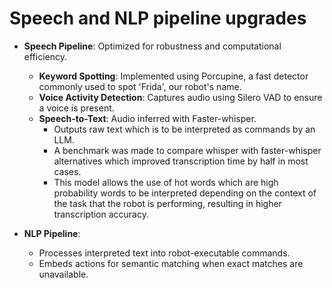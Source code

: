 # Speech and NLP pipeline upgrades
- **Speech Pipeline**: Optimized for robustness and computational efficiency.
    - **Keyword Spotting**: Implemented using Porcupine, a fast detector commonly used to spot 'Frida', our robot's name.
    - **Voice Activity Detection**: Captures audio using Silero VAD to ensure a voice is present.
    - **Speech-to-Text**: Audio inferred with Faster-whisper.
        - Outputs raw text which is to be interpreted as commands by an LLM.
        - A benchmark was made to compare whisper with faster-whisper alternatives which improved transcription time by half in most cases.
        - This model allows the use of hot words which are high probability words to be interpreted depending on the context of the task that the robot is performing, resulting in higher transcription accuracy.

- **NLP Pipeline**:
    - Processes interpreted text into robot-executable commands.
    - Embeds actions for semantic matching when exact matches are unavailable.


